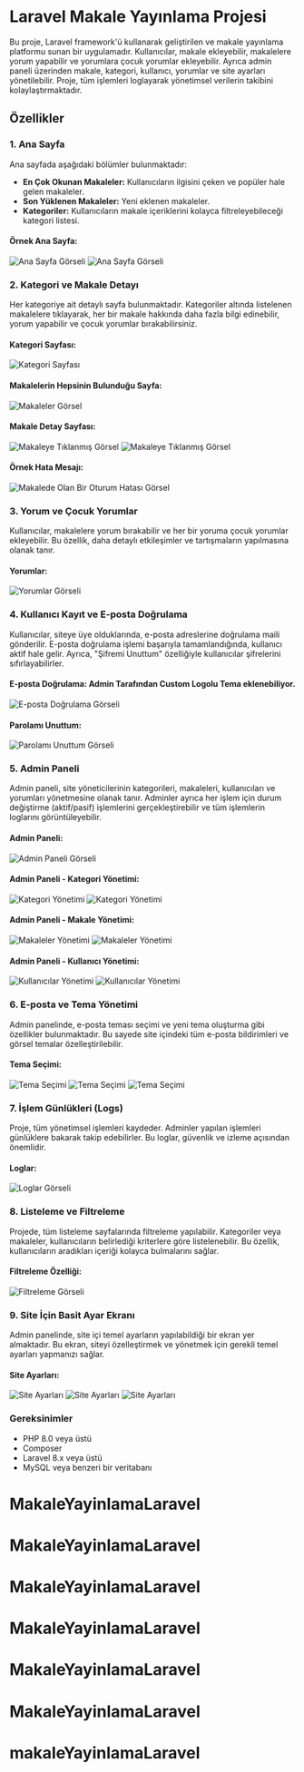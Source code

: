# Laravel Makale Yayınlama Projesi

Bu proje, Laravel framework'ü kullanarak geliştirilen ve makale yayınlama platformu sunan bir uygulamadır. Kullanıcılar, makale ekleyebilir, makalelere yorum yapabilir ve yorumlara çocuk yorumlar ekleyebilir. Ayrıca admin paneli üzerinden makale, kategori, kullanıcı, yorumlar ve site ayarları yönetilebilir. Proje, tüm işlemleri loglayarak yönetimsel verilerin takibini kolaylaştırmaktadır.

## Özellikler

### 1. **Ana Sayfa**
Ana sayfada aşağıdaki bölümler bulunmaktadır:
- **En Çok Okunan Makaleler:** Kullanıcıların ilgisini çeken ve popüler hale gelen makaleler.
- **Son Yüklenen Makaleler:** Yeni eklenen makaleler.
- **Kategoriler:** Kullanıcıların makale içeriklerini kolayca filtreleyebileceği kategori listesi.

#### Örnek Ana Sayfa:

![Ana Sayfa Görseli](images/anaSayfa1.png)
![Ana Sayfa Görseli](images/anaSayfa2.png)

### 2. **Kategori ve Makale Detayı**
Her kategoriye ait detaylı sayfa bulunmaktadır. Kategoriler altında listelenen makalelere tıklayarak, her bir makale hakkında daha fazla bilgi edinebilir, yorum yapabilir ve çocuk yorumlar bırakabilirsiniz.

#### Kategori Sayfası:
![Kategori Sayfası](images/kategori1.png)

#### Makalelerin Hepsinin Bulunduğu Sayfa:
![Makaleler Görsel](images/makale1.png)

#### Makale Detay Sayfası:
![Makaleye Tıklanmış Görsel](images/makale2.png)
![Makaleye Tıklanmış Görsel](images/makale3.png)

#### Örnek Hata Mesajı:
![Makalede Olan Bir Oturum Hatası Görsel](images/makaleHataIcerik.png)


### 3. **Yorum ve Çocuk Yorumlar**
Kullanıcılar, makalelere yorum bırakabilir ve her bir yoruma çocuk yorumlar ekleyebilir. Bu özellik, daha detaylı etkileşimler ve tartışmaların yapılmasına olanak tanır.

#### Yorumlar:
![Yorumlar Görseli](images/makaleCocukYorum.png)

### 4. **Kullanıcı Kayıt ve E-posta Doğrulama**
Kullanıcılar, siteye üye olduklarında, e-posta adreslerine doğrulama maili gönderilir. E-posta doğrulama işlemi başarıyla tamamlandığında, kullanıcı aktif hale gelir. Ayrıca, "Şifremi Unuttum" özelliğiyle kullanıcılar şifrelerini sıfırlayabilirler.

#### E-posta Doğrulama: Admin Tarafından Custom Logolu Tema eklenebiliyor.
![E-posta Doğrulama Görseli](images/verifyEmail.png)

#### Parolamı Unuttum:
![Parolamı Unuttum Görseli](images/passwordReset.png)

### 5. **Admin Paneli**
Admin paneli, site yöneticilerinin kategorileri, makaleleri, kullanıcıları ve yorumları yönetmesine olanak tanır. Adminler ayrıca her işlem için durum değiştirme (aktif/pasif) işlemlerini gerçekleştirebilir ve tüm işlemlerin loglarını görüntüleyebilir.

#### Admin Paneli:
![Admin Paneli Görseli](images/adminMain.png)

#### Admin Paneli - Kategori Yönetimi:
![Kategori Yönetimi](images/adminKategoriCreate.png)
![Kategori Yönetimi](images/adminKategoryList.png)

#### Admin Paneli - Makale Yönetimi:
![Makaleler Yönetimi](images/adminMakaleCreate.png)
![Makaleler Yönetimi](images/adminMakaleList.png)

#### Admin Paneli - Kullanıcı Yönetimi:
![Kullanıcılar Yönetimi](images/adminUserCreate.png)
![Kullanıcılar Yönetimi](images/adminUserList.png)

### 6. **E-posta ve Tema Yönetimi**
Admin panelinde, e-posta teması seçimi ve yeni tema oluşturma gibi özellikler bulunmaktadır. Bu sayede site içindeki tüm e-posta bildirimleri ve görsel temalar özelleştirilebilir.

#### Tema Seçimi:
![Tema Seçimi](images/adminTemaCreate1.png)
![Tema Seçimi](images/adminTemaCreate2.png)
![Tema Seçimi](images/adminTemaList.png)

### 7. **İşlem Günlükleri (Logs)**
Proje, tüm yönetimsel işlemleri kaydeder. Adminler yapılan işlemleri günlüklere bakarak takip edebilirler. Bu loglar, güvenlik ve izleme açısından önemlidir.

#### Loglar:
![Loglar Görseli](images/adminLog.png)

### 8. **Listeleme ve Filtreleme**
Projede, tüm listeleme sayfalarında filtreleme yapılabilir. Kategoriler veya makaleler, kullanıcıların belirlediği kriterlere göre listelenebilir. Bu özellik, kullanıcıların aradıkları içeriği kolayca bulmalarını sağlar.

#### Filtreleme Özelliği:
![Filtreleme Görseli](images/adminFiltre.png)

### 9. **Site İçin Basit Ayar Ekranı**
Admin panelinde, site içi temel ayarların yapılabildiği bir ekran yer almaktadır. Bu ekran, siteyi özelleştirmek ve yönetmek için gerekli temel ayarları yapmanızı sağlar.

#### Site Ayarları:
![Site Ayarları](images/adminSettings1.png)
![Site Ayarları](images/adminSettings2.png)
![Site Ayarları](images/adminSettings3.png)


### Gereksinimler
- PHP 8.0 veya üstü
- Composer
- Laravel 8.x veya üstü
- MySQL veya benzeri bir veritabanı

# MakaleYayinlamaLaravel
# MakaleYayinlamaLaravel
# MakaleYayinlamaLaravel
# MakaleYayinlamaLaravel
# MakaleYayinlamaLaravel
# MakaleYayinlamaLaravel
# makaleYayinlamaLaravel
